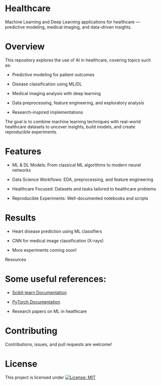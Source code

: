 # Healthcare

Machine Learning and Deep Learning applications for healthcare — predictive modeling, medical imaging, and data-driven insights.

# Overview

This repository explores the use of AI in healthcare, covering topics such as:

- Predictive modeling for patient outcomes

- Disease classification using ML/DL

- Medical imaging analysis with deep learning

- Data preprocessing, feature engineering, and exploratory analysis

- Research-inspired implementations

The goal is to combine machine learning techniques with real-world healthcare datasets to uncover insights, build models, and create reproducible experiments.

# Features

- ML & DL Models: From classical ML algorithms to modern neural networks

- Data Science Workflows: EDA, preprocessing, and feature engineering

- Healthcare Focused: Datasets and tasks tailored to healthcare problems

- Reproducible Experiments: Well-documented notebooks and scripts

# Results

- Heart disease prediction using ML classifiers

- CNN for medical image classification (X-rays)

- More experiments coming soon!

Resources

# Some useful references:

- [Scikit-learn Documentation](https://scikit-learn.org/stable/)

- [PyTorch Documentation](https://pytorch.org/docs/stable/)

- Research papers on ML in healthcare

# Contributing

Contributions, issues, and pull requests are welcome!

# License

This project is licensed under [![License: MIT](https://img.shields.io/badge/License-MIT-yellow.svg)](./LICENSE)
